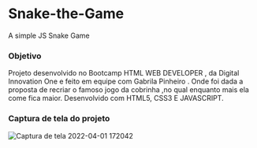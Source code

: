 # Snake-the-Game
A simple JS Snake Game

### Objetivo  
 
 Projeto  desenvolvido  no Bootcamp HTML WEB DEVELOPER , da  Digital Innovation One  e feito em equipe  com  Gabrila Pinheiro .
Onde  foi  dada  a proposta de  recriar  o  famoso  jogo  da  cobrinha ,no qual  enquanto mais ela come fica  maior. Desenvolvido  com  HTML5, CSS3 E  JAVASCRIPT.
 
### Captura de tela do projeto
![Captura de tela 2022-04-01 172042](https://user-images.githubusercontent.com/75641204/162000902-f70ddd84-20ef-40ba-8d32-65482f1dea8a.png)
